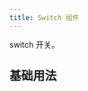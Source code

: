 ```yaml
---
title: Switch 组件
---
```


switch 开关。

## 基础用法

<Example class="switch-demo" :code="SwitchBase" />

<script setup lang="ts">
import * as SwitchBase from '~src/example/switch/base.vue'
</script>
